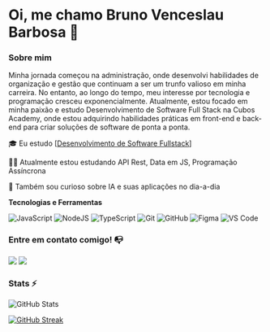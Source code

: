# Oi, me chamo Bruno Venceslau Barbosa 👋

### Sobre mim

Minha jornada começou na administração, onde desenvolvi habilidades de organização e gestão que continuam a ser um trunfo valioso em minha carreira. No entanto, ao longo do tempo, meu interesse por tecnologia e programação cresceu exponencialmente. Atualmente, estou focado em minha paixão e estudo Desenvolvimento de Software Full Stack na Cubos Academy, onde estou adquirindo habilidades práticas em front-end e back-end para criar soluções de software de ponta a ponta.

🎓 Eu estudo [[Desenvolvimento de Software Fullstack](https://cubos.academy/cursos/desenvolvimento-de-software-v2)]

👩‍💻 Atualmente estou estudando API Rest, Data em JS, Programação Assíncrona

🔎 Também sou curioso sobre IA e suas aplicações no dia-a-dia

**Tecnologias e Ferramentas**

<!-- (Aqui você pode adicionar tecnologias que aprendeu no curso, já listamos algumas delas, e outras que já domina)) -->

![JavaScript](https://img.shields.io/badge/javascript-%23323330.svg?style=for-the-badge&logo=javascript&logoColor=%23F7DF1E)
![NodeJS](https://img.shields.io/badge/node.js-6DA55F?style=for-the-badge&logo=node.js&logoColor=white)
![TypeScript](https://img.shields.io/badge/typescript-%23007ACC.svg?style=for-the-badge&logo=typescript&logoColor=white)
![Git](https://img.shields.io/badge/git-%23F05033.svg?style=for-the-badge&logo=git&logoColor=white)
![GitHub](https://img.shields.io/badge/github-%23121011.svg?style=for-the-badge&logo=github&logoColor=white)
![Figma](https://img.shields.io/badge/figma-%23F24E1E.svg?style=for-the-badge&logo=figma&logoColor=white)
![VS Code](https://img.shields.io/badge/VS%20Code-0078d7.svg?style=for-the-badge&logo=visual-studio-code&logoColor=white)

### Entre em contato comigo! 📭
<div>
<a href="https://instagram.com/brunovenceslau" target="_blank"><img src="https://img.shields.io/badge/-Instagram-%23E4405F?style=for-the-badge&logo=instagram&logoColor=white" target="_blank"></a>
<a href="https://www.linkedin.com/in/bruno-venceslau-barbosa/" target="_blank"><img src="https://img.shields.io/badge/-LinkedIn-%230077B5?style=for-the-badge&logo=linkedin&logoColor=white" target="_blank"></a>   
</div>

### Stats ⚡
![GitHub Stats](https://github-readme-stats.vercel.app/api?username=Bruno-Venceslau&theme=gotham&bg_color=000&border_color=4682B4)

[![GitHub Streak](https://streak-stats.demolab.com/?user=Bruno-Venceslau&theme=gotham&background=000&border=30A3DC&dates=FFF)](https://git.io/streak-stats)


   

